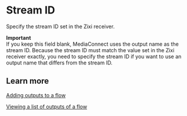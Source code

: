 # Stream ID<a name="hp-output-stream-id"></a>

Specify the stream ID set in the Zixi receiver\.

**Important**  
If you keep this field blank, MediaConnect uses the output name as the stream ID\. Because the stream ID must match the value set in the Zixi receiver exactly, you need to specify the stream ID if you want to use an output name that differs from the stream ID\.

## Learn more<a name="hp-output-stream-id-learn"></a>

[Adding outputs to a flow](https://docs.aws.amazon.com/mediaconnect/latest/ug/outputs-add.html?icmpid=docs_mediaconnect_help_panel)

[Viewing a list of outputs of a flow](https://docs.aws.amazon.com/mediaconnect/latest/ug/outputs-view-list.html?icmpid=docs_mediaconnect_help_panel)